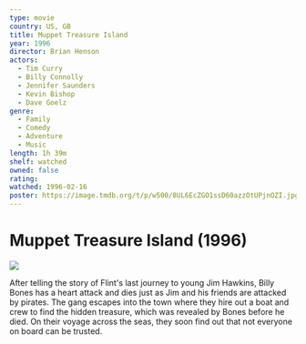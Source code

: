 ```yaml
---
type: movie
country: US, GB
title: Muppet Treasure Island
year: 1996
director: Brian Henson
actors:
  - Tim Curry
  - Billy Connolly
  - Jennifer Saunders
  - Kevin Bishop
  - Dave Goelz
genre:
  - Family
  - Comedy
  - Adventure
  - Music
length: 1h 39m
shelf: watched
owned: false
rating:
watched: 1996-02-16
poster: https://image.tmdb.org/t/p/w500/8UL6EcZGO1ssD60azzOtUPjnOZI.jpg
---
```


# Muppet Treasure Island (1996)

![](https://image.tmdb.org/t/p/w500/8UL6EcZGO1ssD60azzOtUPjnOZI.jpg)

After telling the story of Flint's last journey to young Jim Hawkins, Billy Bones has a heart attack and dies just as Jim and his friends are attacked by pirates. The gang escapes into the town where they hire out a boat and crew to find the hidden treasure, which was revealed by Bones before he died. On their voyage across the seas, they soon find out that not everyone on board can be trusted.